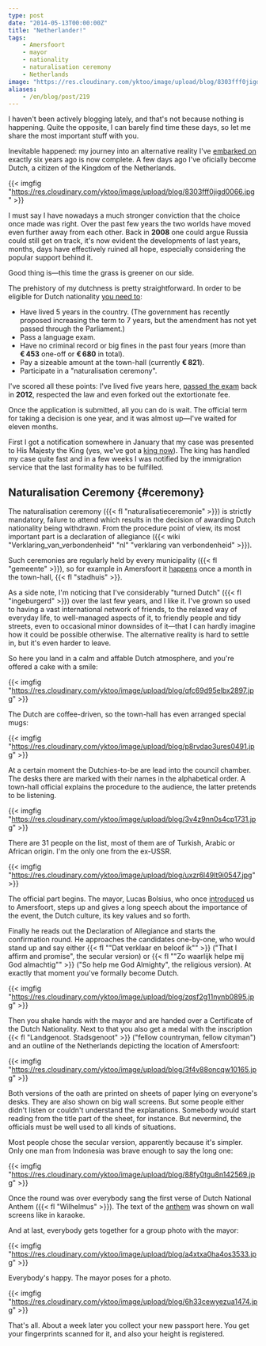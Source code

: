 ```yaml
---
type: post
date: "2014-05-13T00:00:00Z"
title: "Netherlander!"
tags:
    - Amersfoort
    - mayor
    - nationality
    - naturalisation ceremony
    - Netherlands
image: "https://res.cloudinary.com/yktoo/image/upload/blog/8303fff0jigd0066.jpg"
aliases:
    - /en/blog/post/219
---
```


I haven't been actively blogging lately, and that's not because nothing is happening. Quite the opposite, I can barely find time these days, so let me share the most important stuff with you.

Inevitable happened: my journey into an alternative reality I've [embarked on](0001) exactly six years ago is now complete. A few days ago I've oficially become Dutch, a citizen of the Kingdom of the Netherlands.

{{< imgfig "https://res.cloudinary.com/yktoo/image/upload/blog/8303fff0jigd0066.jpg" >}}

<!--more-->

I must say I have nowadays a much stronger conviction that the choice once made was right. Over the past few years the two worlds have moved even further away from each other. Back in **2008** one could argue Russia could still get on track, it's now evident the developments of last years, months, days have effectively ruined all hope, especially considering the popular support behind it.

Good thing is—this time the grass is greener on our side.

The prehistory of my dutchness is pretty straightforward. In order to be eligible for Dutch nationality [you need to](http://www.rijksoverheid.nl/onderwerpen/nederlandse-nationaliteit/nederlander-worden):

* Have lived 5 years in the country. (The government has recently proposed increasing the term to 7 years, but the amendment has not yet passed through the Parliament.)
* Pass a language exam.
* Have no criminal record or big fines in the past four years (more than **€ 453** one-off or **€ 680** in total).
* Pay a sizeable amount at the town-hall (currently **€ 821**).
* Participate in a "naturalisation ceremony".

I've scored all these points: I've lived five years here, [passed the exam](ru;0187) back in **2012**, respected the law and even forked out the extortionate fee.

Once the application is submitted, all you can do is wait. The official term for taking a decision is one year, and it was almost up—I've waited for eleven months.

First I got a notification somewhere in January that my case was presented to His Majesty the King (yes, we've got a [king now](0184)). The king has handled my case quite fast and in a few weeks I was notified by the immigration service that the last formality has to be fulfilled.

## Naturalisation Ceremony {#ceremony}

The naturalisation ceremony ({{< fl "naturalisatieceremonie" >}}) is strictly mandatory, failure to attend which results in the decision of awarding Dutch nationality being withdrawn. From the procedure point of view, its most important part is a declaration of allegiance ({{< wiki "Verklaring_van_verbondenheid" "nl" "verklaring van verbondenheid" >}}).

Such ceremonies are regularly held by every municipality ({{< fl "gemeente" >}}), so for example in Amersfoort it [happens](http://www.amersfoort.nl/naturalisatieceremonie.html) once a month in the town-hall, {{< fl "stadhuis" >}}.

As a side note, I'm noticing that I've considerably "turned Dutch" ({{< fl "ingeburgerd" >}}) over the last few years, and I like it. I've grown so used to having a vast international network of friends, to the relaxed way of everyday life, to well-managed aspects of it, to friendly people and tidy streets, even to occasional minor downsides of it—that I can hardly imagine how it could be possible otherwise. The alternative reality is hard to settle in, but it's even harder to leave.

So here you land in a calm and affable Dutch atmosphere, and you're offered a cake with a smile:

{{< imgfig "https://res.cloudinary.com/yktoo/image/upload/blog/qfc69d95elbx2897.jpg" >}}

The Dutch are coffee-driven, so the town-hall has even arranged special mugs:

{{< imgfig "https://res.cloudinary.com/yktoo/image/upload/blog/p8rvdao3ures0491.jpg" >}}

At a certain moment the Dutchies-to-be are lead into the council chamber. The desks there are marked with their names in the alphabetical order. A town-hall official explains the procedure to the audience, the latter pretends to be listening.

{{< imgfig "https://res.cloudinary.com/yktoo/image/upload/blog/3v4z9nn0s4cp1731.jpg" >}}

There are 31 people on the list, most of them are of Turkish, Arabic or African origin. I'm the only one from the ex-USSR.

{{< imgfig "https://res.cloudinary.com/yktoo/image/upload/blog/uxzr6l49lt9i0547.jpg" >}}

The official part begins. The mayor, Lucas Bolsius, who once [introduced](0173) us to Amersfoort, steps up and gives a long speech about the importance of the event, the Dutch culture, its key values and so forth.

Finally he reads out the Declaration of Allegiance and starts the confirmation round. He approaches the candidates one-by-one, who would stand up and say either {{< fl ""Dat verklaar en beloof ik"" >}} ("That I affirm and promise", the secular version) or {{< fl ""Zo waarlijk helpe mij God almachtig"" >}} ("So help me God Almighty", the religious version). At exactly that moment you've formally become Dutch.

{{< imgfig "https://res.cloudinary.com/yktoo/image/upload/blog/zqsf2g11nynb0895.jpg" >}}

Then you shake hands with the mayor and are handed over a Certificate of the Dutch Nationality. Next to that you also get a medal with the inscription {{< fl "Landgenoot. Stadsgenoot" >}} ("fellow countryman, fellow cityman") and an outline of the Netherlands depicting the location of Amersfoort:

{{< imgfig "https://res.cloudinary.com/yktoo/image/upload/blog/3f4v88oncqw10165.jpg" >}}

Both versions of the oath are printed on sheets of paper lying on everyone's desks. They are also shown on big wall screens. But some people either didn't listen or couldn't understand the explanations. Somebody would start reading from the title part of the sheet, for instance. But nevermind, the officials must be well used to all kinds of situations.

Most people chose the secular version, apparently because it's simpler. Only one man from Indonesia was brave enough to say the long one:

{{< imgfig "https://res.cloudinary.com/yktoo/image/upload/blog/88fy0tgu8n142569.jpg" >}}

Once the round was over everybody sang the first verse of Dutch National Anthem ({{< fl "Wilhelmus" >}}). The text of the [anthem](https://www.youtube.com/watch?v=nTXxFhWllm0) was shown on wall screens like in karaoke.

And at last, everybody gets together for a group photo with the mayor:

{{< imgfig "https://res.cloudinary.com/yktoo/image/upload/blog/a4xtxa0ha4os3533.jpg" >}}

Everybody's happy. The mayor poses for a photo.

{{< imgfig "https://res.cloudinary.com/yktoo/image/upload/blog/6h33cewyezua1474.jpg" >}}

That's all. About a week later you collect your new passport here. You get your fingerprints scanned for it, and also your height is registered.
